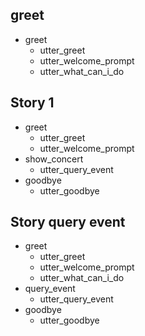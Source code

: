 ## greet 
* greet
    - utter_greet
    - utter_welcome_prompt
    - utter_what_can_i_do

## Story 1
* greet
    - utter_greet
    - utter_welcome_prompt
* show_concert
    - utter_query_event
* goodbye
    - utter_goodbye

## Story query event
* greet
    - utter_greet
    - utter_welcome_prompt
    - utter_what_can_i_do
* query_event
    - utter_query_event
* goodbye
    - utter_goodbye





